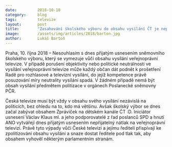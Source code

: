 ```yaml
---
date:         2018-10-10
category:     blog
tags:         televize
layout:       post
title:        "Zasahování školského výboru do obsahu vysílání ČT je nepřípustné, říká poslanec Lukáš Bartoň"
image:        /assets/img/articles/2018/barton.jpg
author:       Lukáš Bartoň
---
```



Praha, 10. října 2018 – Nesouhlasím s dnes přijatým usnesením sněmovního školského výboru, který se vymezuje vůči obsahu vysílání veřejnoprávní televize. V případě porušení objektivity nebo politické neutrálnosti ve vysílání veřejnoprávní televize může každý občan dát podnět k prošetření Radě pro rozhlasové a televizní vysílání, do jejíž kompetence právě posuzování míry neutrality vysílání spadá. V žádném případě nemá být obsah vysílání předmětem politizace v orgánech Poslanecké sněmovny PČR.

Česká televize musí být vždy v obsahu svého vysílání nezávislá na politicích, bez ohledu na to, kdo má většinu. Avšak školský výbor se dnes začal zabývat obsahem Zpráviček na dětském kanále ČT :D. Iniciátor usnesení Václav Klaus ml. a jeho podporovatelé z řad poslanců SPD a hnutí ANO vytvářejí dnes přijatým usnesením nepřijatelný nátlak na veřejnoprávní televizi. Právě tyto výpady vůči České televizi a jejímu řediteli přispívají ke zpolitizování obsahu vysílání a snaze dostat ředitele pod tlak tak, aby obsahem vyhověl některým parlamentním stranám. 
